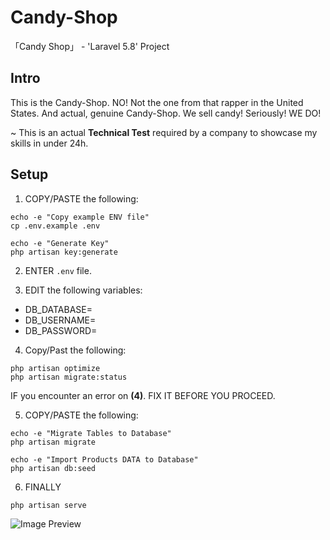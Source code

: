 # Candy-Shop
「Candy Shop」 - 'Laravel 5.8' Project

## Intro

This is the Candy-Shop.
NO! Not the one from that rapper in the United States.
And actual, genuine Candy-Shop. We sell candy!
Seriously! WE DO!

~ This is an actual __Technical Test__ required by a company to showcase my skills in under 24h.

## Setup

1) COPY/PASTE the following:
```shell
echo -e "Copy example ENV file"
cp .env.example .env

echo -e "Generate Key"
php artisan key:generate
```

2) ENTER `.env` file.

3) EDIT the following variables:
- DB_DATABASE=
- DB_USERNAME=
- DB_PASSWORD=

4) Copy/Past the following:
```shell
php artisan optimize
php artisan migrate:status
```
IF you encounter an error on __(4)__. FIX IT BEFORE YOU PROCEED.

5) COPY/PASTE the following:
```shell
echo -e "Migrate Tables to Database"
php artisan migrate

echo -e "Import Products DATA to Database"
php artisan db:seed
```
6) FINALLY
```shell
php artisan serve
```

![Image Preview](https://raw.githubusercontent.com/Eternal-Grace/Candy-Shop/main/preview.gif)

